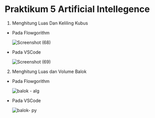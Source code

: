 # Praktikum 5 Artificial Intellegence

1.  Menghitung Luas Dan Keliling Kubus


- Pada Flowgorithm


    ![Screenshot (68)](https://user-images.githubusercontent.com/93021288/140032330-cd51024f-e0f5-426c-8fa9-7297144424ea.png)


- Pada VSCode


    ![Screenshot (69)](https://user-images.githubusercontent.com/93021288/140032424-186f0397-f0f9-423c-a198-57a5e5d1a629.png)


2. Menghitung Luas dan Volume Balok  


- Pada Flowgorithm



   ![balok - alg](https://user-images.githubusercontent.com/93021288/140033967-d80fc4c1-61ae-4ef4-bfca-3b2e7f2ab778.png)


- Pada VSCode



    ![balok- py](https://user-images.githubusercontent.com/93021288/140034051-87e4c346-ef88-4bda-a21e-13b410c67136.png)



